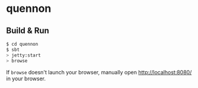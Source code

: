 # quennon #

## Build & Run ##

```sh
$ cd quennon
$ sbt
> jetty:start
> browse
```

If `browse` doesn't launch your browser, manually open [http://localhost:8080/](http://localhost:8080/) in your browser.
